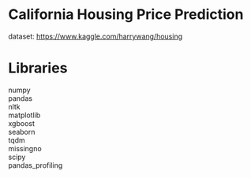 # California Housing Price Prediction<br>

dataset: https://www.kaggle.com/harrywang/housing

# Libraries

numpy<br>
pandas<br>
nltk<br>
matplotlib<br>
xgboost<br>
seaborn<br>
tqdm<br>
missingno<br>
scipy<br>
pandas_profiling<br>
